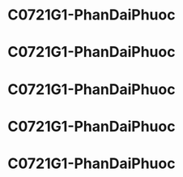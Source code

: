 # C0721G1-PhanDaiPhuoc
# C0721G1-PhanDaiPhuoc
# C0721G1-PhanDaiPhuoc
# C0721G1-PhanDaiPhuoc
# C0721G1-PhanDaiPhuoc
